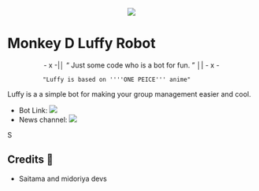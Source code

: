 <p align="center">
  <img src="https://telegra.ph/file/12d5fc59648ce9f7e41d7.jpg">
</p>

# Monkey D Luffy Robot 

<p align="center">
- x -|│  “	Just some code who is a bot for fun. ”  │| - x -
</p>



              "Luffy is based on ''''ONE PEICE''' anime"

Luffy is a a simple bot for making your group management easier and cool.

* Bot Link:  <a href="@Midoriya_X_Hero_bot" alt="Monkey D Luffy Robot"> <img src="https://img.shields.io/badge/%F0%9F%A4%96%20-SaitamaRobot-blue" /> </a>
* News channel: <a  href="https://t.me/MIDORIYA_SUPPORT" alt="Luffy Updates"> <img  src="https://img.shields.io/badge/%F0%9F%92%A1-One%20Punch%20Updates-9cf" /> </a>

S

## Credits 📍
* Saitama and midoriya devs
